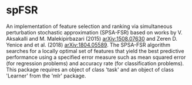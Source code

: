 # spFSR

An implementation of feature selection and ranking via simultaneous perturbation stochastic approximation (SPSA-FSR) based on works by V. Aksakalli and M. Malekipirbazari (2015) <arXiv:1508.07630> and Zeren D. Yenice and et al. (2018) <arXiv:1804.05589>. The SPSA-FSR algorithm searches for a locally optimal set of features that yield the best predictive performance using a specified error measure such as mean squared error (for regression problems) and accuracy rate (for classification problems). This package requires an object of class 'task' and an object of class 'Learner' from the 'mlr' package.
